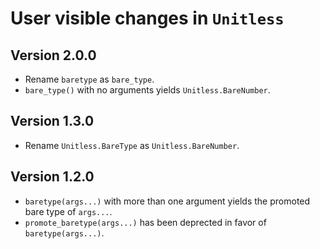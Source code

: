 # User visible changes in `Unitless`

## Version 2.0.0

- Rename `baretype` as `bare_type`.
- `bare_type()` with no arguments yields `Unitless.BareNumber`.

## Version 1.3.0

- Rename `Unitless.BareType` as `Unitless.BareNumber`.

## Version 1.2.0

- `baretype(args...)` with more than one argument yields the promoted bare type
  of `args...`.
- `promote_baretype(args...)` has been deprected in favor of
  `baretype(args...)`.
